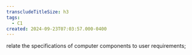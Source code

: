```yaml
---
transcludeTitleSize: h3
tags:
  - C1
created: 2024-09-23T07:03:57.000-0400
---
```

relate the specifications of computer components to user requirements;